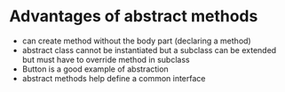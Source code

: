 # Advantages of abstract methods
- can create method without the body part (declaring a method)
- abstract class cannot be instantiated but a subclass can be extended but must have to override method in subclass
- Button is a good example of abstraction
- abstract methods help define a common interface